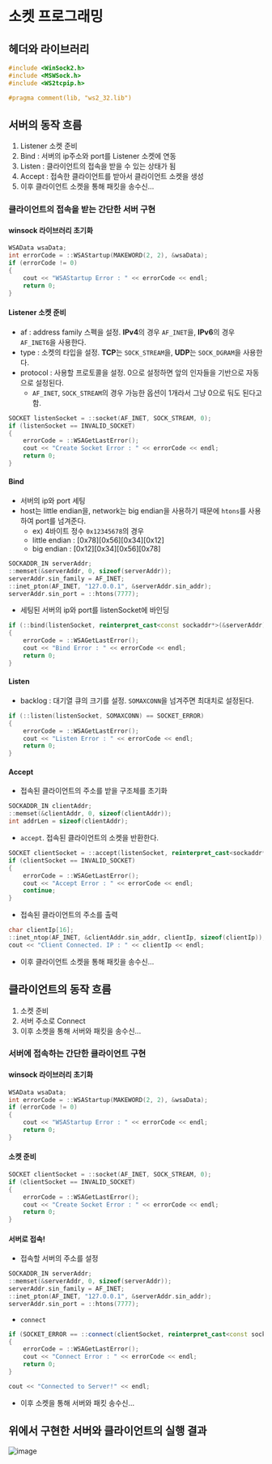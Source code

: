 # 소켓 프로그래밍
## 헤더와 라이브러리
```c++
#include <WinSock2.h>
#include <MSWSock.h>
#include <WS2tcpip.h>

#pragma comment(lib, "ws2_32.lib")
```
## 서버의 동작 흐름
1. Listener 소켓 준비
2. Bind : 서버의 ip주소와 port를 Listener 소켓에 연동
3. Listen : 클라이언트의 접속을 받을 수 있는 상태가 됨
4. Accept : 접속한 클라이언트를 받아서 클라이언트 소켓을 생성
5. 이후 클라이언트 소켓을 통해 패킷을 송수신...
### 클라이언트의 접속을 받는 간단한 서버 구현
#### winsock 라이브러리 초기화 ####
```c++
WSAData wsaData;
int errorCode = ::WSAStartup(MAKEWORD(2, 2), &wsaData);
if (errorCode != 0)
{
    cout << "WSAStartup Error : " << errorCode << endl;
    return 0;
}
```
#### Listener 소켓 준비
- af : address family 스펙을 설정. **IPv4**의 경우 `AF_INET`을, **IPv6**의 경우 `AF_INET6`을 사용한다.
- type : 소켓의 타입을 설정. **TCP**는 `SOCK_STREAM`을, **UDP**는 `SOCK_DGRAM`을 사용한다.
- protocol : 사용할 프로토콜을 설정. 0으로 설정하면 앞의 인자들을 기반으로 자동으로 설정된다.
  - `AF_INET`, `SOCK_STREAM`의 경우 가능한 옵션이 1개라서 그냥 0으로 둬도 된다고 함.
```c++
SOCKET listenSocket = ::socket(AF_INET, SOCK_STREAM, 0);
if (listenSocket == INVALID_SOCKET)
{
    errorCode = ::WSAGetLastError();
    cout << "Create Socket Error : " << errorCode << endl;
    return 0;
}
```
#### Bind
- 서버의 ip와 port 세팅
- host는 little endian을, network는 big endian을 사용하기 때문에 `htons`를 사용하여 port를 넘겨준다.
  - ex) 4바이트 정수 `0x12345678`의 경우
  - little endian : [0x78][0x56][0x34][0x12]
  - big endian : [0x12][0x34][0x56][0x78]
```c++
SOCKADDR_IN serverAddr;
::memset(&serverAddr, 0, sizeof(serverAddr));
serverAddr.sin_family = AF_INET;
::inet_pton(AF_INET, "127.0.0.1", &serverAddr.sin_addr);
serverAddr.sin_port = ::htons(7777);
```
- 세팅된 서버의 ip와 port를 listenSocket에 바인딩
```c++
if (::bind(listenSocket, reinterpret_cast<const sockaddr*>(&serverAddr), sizeof(serverAddr)) == SOCKET_ERROR)
{
    errorCode = ::WSAGetLastError();
    cout << "Bind Error : " << errorCode << endl;
    return 0;
}
```
#### Listen
- backlog : 대기열 큐의 크기를 설정. `SOMAXCONN`을 넘겨주면 최대치로 설정된다.
```c++
if (::listen(listenSocket, SOMAXCONN) == SOCKET_ERROR)
{
    errorCode = ::WSAGetLastError();
    cout << "Listen Error : " << errorCode << endl;
    return 0;
}
```
#### Accept
- 접속된 클라이언트의 주소를 받을 구조체를 초기화
```c++
SOCKADDR_IN clientAddr;
::memset(&clientAddr, 0, sizeof(clientAddr));
int addrLen = sizeof(clientAddr);
```
- `accept`. 접속된 클라이언트의 소켓을 반환한다.
```c++
SOCKET clientSocket = ::accept(listenSocket, reinterpret_cast<sockaddr*>(&clientAddr), &addrLen);
if (clientSocket == INVALID_SOCKET)
{
    errorCode = ::WSAGetLastError();
    cout << "Accept Error : " << errorCode << endl;
    continue;
}
```
- 접속된 클라이언트의 주소를 출력
```c++
char clientIp[16];
::inet_ntop(AF_INET, &clientAddr.sin_addr, clientIp, sizeof(clientIp));
cout << "Client Connected. IP : " << clientIp << endl;
```
- 이후 클라이언트 소켓을 통해 패킷을 송수신...
  
## 클라이언트의 동작 흐름
1. 소켓 준비
2. 서버 주소로 Connect
3. 이후 소켓을 통해 서버와 패킷을 송수신...
### 서버에 접속하는 간단한 클라이언트 구현
#### winsock 라이브러리 초기화
```c++
WSAData wsaData;
int errorCode = ::WSAStartup(MAKEWORD(2, 2), &wsaData);
if (errorCode != 0)
{
    cout << "WSAStartup Error : " << errorCode << endl;
    return 0;
}
```
#### 소켓 준비
```c++
SOCKET clientSocket = ::socket(AF_INET, SOCK_STREAM, 0);
if (clientSocket == INVALID_SOCKET)
{
    errorCode = ::WSAGetLastError();
    cout << "Create Socket Error : " << errorCode << endl;
    return 0;
}
```
#### 서버로 접속!
- 접속할 서버의 주소를 설정
```c++
SOCKADDR_IN serverAddr;
::memset(&serverAddr, 0, sizeof(serverAddr));
serverAddr.sin_family = AF_INET;
::inet_pton(AF_INET, "127.0.0.1", &serverAddr.sin_addr);
serverAddr.sin_port = ::htons(7777);
```
- `connect`
```c++
if (SOCKET_ERROR == ::connect(clientSocket, reinterpret_cast<const sockaddr*>(&serverAddr), sizeof(serverAddr)))
{
    errorCode = ::WSAGetLastError();
    cout << "Connect Error : " << errorCode << endl;
    return 0;
}

cout << "Connected to Server!" << endl;
```
- 이후 소켓을 통해 서버와 패킷 송수신...
## 위에서 구현한 서버와 클라이언트의 실행 결과
![image](https://github.com/Wseop/game-server-note/assets/18005580/d0bf1d5f-a95f-40ee-8470-e7967c9317f3)
